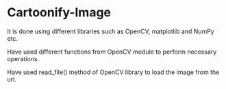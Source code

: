 # Cartoonify-Image

It is done using different libraries such as OpenCV, matplotlib and NumPy etc.  

Have used different functions from OpenCV module to perform necessary operations.  

Have used read_file() method of OpenCV library to load the image from the url.
